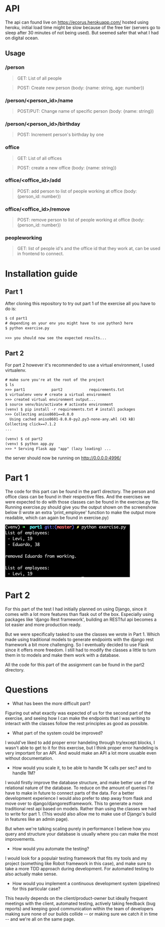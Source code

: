 # API

The api can found live on https://ecorus.herokuapp.com/
hosted using heroku, initial load time might be slow because of the free tier (servers go to sleep after 30 minutes of not being used). But seemed safer that what I had on digital ocean.

## Usage

### /person

> GET: List of all people

> POST: Create new person (body: {name: string, age: number})

### /person/<person_id>/name

> POST/PUT: Change name of specific person (body: {name: string})

### /person/<person_id>/birthday

> POST: Increment person's birthday by one

### office

> GET: List of all offices

> POST: create a new office (body: {name: string})

### office/<office_id>/add

> POST: add person to list of people working at office (body: {person_id: number})

### office/<office_id>/remove

> POST: remove person to list of people working at office (body: {person_id: number})

### peopleworking

> GET: list of people id's and the office id that they work at, can be used in frontend to connect.

# Installation guide

## Part 1

After cloning this repository to try out part 1 of the exercise all you have to do is:

```
$ cd part1
# depending on your env you might have to use python3 here
$ python exercise.py

>>> you should now see the expected results...
```

## Part 2

For part 2 however it's recommended to use a virtual environment, I used virtualenv.

```
# make sure you're at the root of the project
$ ls
>>> part1            part2            requirements.txt
$ virtualenv venv # create a virtual environment
>>> created virtual environment output...
$ source venv/bin/activate # activate environment
(venv) $ pip install -r requirements.txt # install packages
>>> Collecting aniso8601==8.0.0
  Using cached aniso8601-8.0.0-py2.py3-none-any.whl (43 kB)
Collecting click==7.1.2
...

(venv) $ cd part2
(venv) $ python app.py
>>> * Serving Flask app "app" (lazy loading) ...
```

the server should now be running on http://0.0.0.0:4996/

# Part 1

The code for this part can be found in the part1 directory. The person and office class can be found in their respective files. And the exercises we were expected to do with those classes can be found in the exercise.py file. Running exercise.py should give you the output shown on the screenshow below (I wrote an extra 'print_employee' function to make the output more readable, which can again be found in exercise.py)

<img src='console_output_part1.png'>

# Part 2

For this part of the test I had initially planned on using Django, since it comes with a lot more features than flask out of the box. Especially using packages like 'django Rest framework', building an RESTful api becomes a lot easier and more production ready.

But we were specifically tasked to use the classes we wrote in Part 1. Which made using traditional models to generate endpoints with the django rest framework a bit more challenging.
So I eventually decided to use Flask since it offers more freedom. I still had to modify the classes a little to turn them in to models and make them work with a database.

All the code for this part of the assignment can be found in the part2 directory.

# Questions

- What has been the more difficult part?

Figuring out what exactly was expected of us for the second part of the exercise, and seeing how I can make the endpoints that I was writing to interact with the classes follow the rest principles as good as possible.

- What part of the system could be improved?

I would've liked to add proper error handeling through try/except blocks, I wasn't able to get to it for this exercise, but I think proper error handeling is very important for an API. And would make an API a lot more usuable even without documentation.

- How would you scale it, to be able to handle 1K calls per sec? and to handle 1M?

I would firstly improve the database structure, and make better use of the relational nature of the database. To reduce on the amount of queries I'd have to make in future to connect parts of the data. For a better development experience I would also prefer to step away from flask and move over to django/djangorestframework. This to generate a more traditional rest api based on models. Rather than using the classes we had to write for part 1. (This would also allow me to make use of Django's build in features like an admin page).

But when we're talking scaling purely in performance I believe how you query and structure your database is usually where you can make the most improvements.

- How would you automate the testing?

I would look for a populair testing framework that fits my tools and my project (something like Robot framework in this case), and make sure to take a more TDD approach during development. For automated testing to also actually make sense.

- How would you implement a continuous development system (pipelines) for this particular case?

This heavily depends on the client/product-owner but ideally frequent meetings with the client, automated testing, actively taking feedback (bug reports) and keeping good communication within the team of developers making sure none of our builds collide -- or making sure we catch it in time -- and we're all on the same page.
